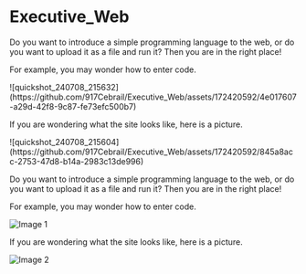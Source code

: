 # Executive_Web
<p>Do you want to introduce a simple programming language to the web, or do you want to upload it as a file and run it? Then you are in the right place!</p>
<p>For example, you may wonder how to enter code.</p>
![quickshot_240708_215632](https://github.com/917Cebrail/Executive_Web/assets/172420592/4e017607-a29d-42f8-9c87-fe73efc500b7)
<p>If you are wondering what the site looks like, here is a picture.</p>
![quickshot_240708_215604](https://github.com/917Cebrail/Executive_Web/assets/172420592/845a8acc-2753-47d8-b14a-2983c13de996)
<p>Do you want to introduce a simple programming language to the web, or do you want to upload it as a file and run it? Then you are in the right place!</p>
<p>For example, you may wonder how to enter code.</p>
<img src="https://raw.githubusercontent.com/917Cebrail/Executive_Web/main/assets/172420592/4e017607-a29d-42f8-9c87-fe73efc500b7" alt="Image 1">
<p>If you are wondering what the site looks like, here is a picture.</p>
<img src="https://raw.githubusercontent.com/917Cebrail/Executive_Web/main/assets/172420592/845a8acc-2753-47d8-b14a-2983c13de996" alt="Image 2">
